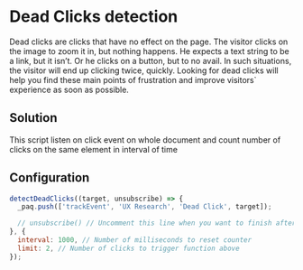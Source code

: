 # Dead Clicks detection

Dead clicks are clicks that have no effect on the page. The visitor clicks on the image to zoom it in, but nothing happens. He expects a text string to be a link, but it isn’t. Or he clicks on a button, but to no avail. In such situations, the visitor will end up clicking twice, quickly. Looking for dead clicks will help you find these main points of frustration and improve visitors` experience as soon as possible.

## Solution

This script listen on click event on whole document and count number of clicks on the same element in interval of time

## Configuration

```js
detectDeadClicks((target, unsubscribe) => {
  _paq.push(['trackEvent', 'UX Research', 'Dead Click', target]);

  // unsubscribe() // Uncomment this line when you want to finish after first trigger
}, {
  interval: 1000, // Number of milliseconds to reset counter
  limit: 2, // Number of clicks to trigger function above
});
```


